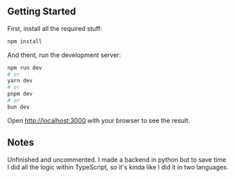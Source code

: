 ## Getting Started

First, install all the required stuff:

```bash
npm install
```

And thent, run the development server:

```bash
npm run dev
# or
yarn dev
# or
pnpm dev
# or
bun dev
```

Open [http://localhost:3000](http://localhost:3000) with your browser to see the result.

## Notes

Unfinished and uncommented. I made a backend in python but to save time I did all the logic within TypeScript, so it's kinda like I did it in two languages.